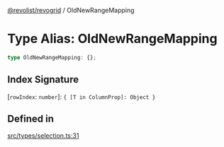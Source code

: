 [@revolist/revogrid](README.md) / OldNewRangeMapping

# Type Alias: OldNewRangeMapping

```ts
type OldNewRangeMapping: {};
```

## Index Signature

 \[`rowIndex`: `number`\]: `{ [T in ColumnProp]: Object }`

## Defined in

[src/types/selection.ts:31](https://github.com/revolist/revogrid/blob/832a695f4c49c94511535fe3aac75fac9a36ad76/src/types/selection.ts#L31)
